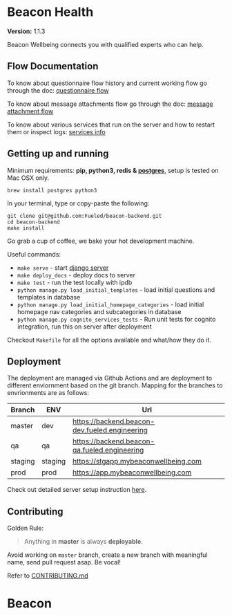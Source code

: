Beacon Health
=============

__Version:__ 1.1.3

Beacon Wellbeing connects you with qualified experts who can help.

## Flow Documentation

To know about questionnaire flow history and current working flow go through the doc:
[questionnaire flow](docs/api/questionnaire_flow.md)

To know about message attachments flow go through the doc:
[message attachment flow](docs/api/message_attachments_flow.md)

To know about various services that run on the server and how to restart them or inspect logs: [services info](docs/backend/services_info.md)

## Getting up and running

Minimum requirements: **pip, python3, redis & [postgres][install-postgres]**, setup is tested on Mac OSX only.

```
brew install postgres python3
```

[install-postgres]: http://www.gotealeaf.com/blog/how-to-install-postgresql-on-a-mac

In your terminal, type or copy-paste the following:

    git clone git@github.com:Fueled/beacon-backend.git
    cd beacon-backend
    make install

Go grab a cup of coffee, we bake your hot development machine.

Useful commands:

- `make serve` - start [django server](http://localhost:8000/)
- `make deploy_docs` - deploy docs to server
- `make test` - run the test locally with ipdb
- `python manage.py load_initial_templates` - load initial questions and templates in database
- `python manage.py load_initial_homepage_categories` - load initial homepage nav categories and subcategories in database
- `python manage.py cognito_services_tests` - Run unit tests for cognito integration, run this on server after deployment

Checkout `Makefile` for all the options available and what/how they do it.


## Deployment

The deployment are managed via Github Actions and are deployment to different enviornment based
on the git branch. Mapping for the branches to envrionments are as follows:

| Branch  | ENV     | Url                                           |
| ------- | ------- | --------------------------------------------- |
| master  | dev     | https://backend.beacon-dev.fueled.engineering |
| qa      | qa      | https://backend.beacon-qa.fueled.engineering  |
| staging | staging | https://stgapp.mybeaconwellbeing.com          |
| prod    | prod    | https://app.mybeaconwellbeing.com             |

Check out detailed server setup instruction [here](docs/backend/server_config.md).


## Contributing

Golden Rule:

> Anything in **master** is always **deployable**.

Avoid working on `master` branch, create a new branch with meaningful name, send pull request asap. Be vocal!

Refer to [CONTRIBUTING.md][contributing]

[contributing]: http://github.com/Fueled/beacon-backend/tree/master/CONTRIBUTING.md
# Beacon
